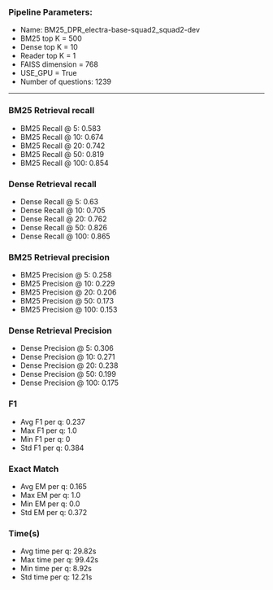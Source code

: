 ### Pipeline Parameters:
* Name: BM25_DPR_electra-base-squad2_squad2-dev
* BM25 top K = 500
* Dense top K = 10
* Reader top K = 1
* FAISS dimension = 768
* USE_GPU = True
* Number of questions: 1239
------
### BM25 Retrieval recall 
* BM25 Recall @ 5: 0.583
* BM25 Recall @ 10: 0.674
* BM25 Recall @ 20: 0.742
* BM25 Recall @ 50: 0.819
* BM25 Recall @ 100: 0.854
### Dense Retrieval recall 
* Dense Recall @ 5: 0.63
* Dense Recall @ 10: 0.705
* Dense Recall @ 20: 0.762
* Dense Recall @ 50: 0.826
* Dense Recall @ 100: 0.865
### BM25 Retrieval precision 
* BM25 Precision @ 5: 0.258 
* BM25 Precision @ 10: 0.229
* BM25 Precision @ 20: 0.206
* BM25 Precision @ 50: 0.173
* BM25 Precision @ 100: 0.153
### Dense Retrieval Precision 
* Dense Precision @ 5: 0.306
* Dense Precision @ 10: 0.271
* Dense Precision @ 20: 0.238
* Dense Precision @ 50: 0.199
* Dense Precision @ 100: 0.175
### F1 
* Avg F1 per q: 0.237
* Max F1 per q: 1.0
* Min F1 per q: 0
* Std F1 per q: 0.384
### Exact Match 
* Avg EM per q: 0.165
* Max EM per q: 1.0
* Min EM per q: 0.0
* Std EM per q: 0.372
### Time(s) 
* Avg time per q: 29.82s
* Max time per q: 99.42s
* Min time per q: 8.92s
* Std time per q: 12.21s
